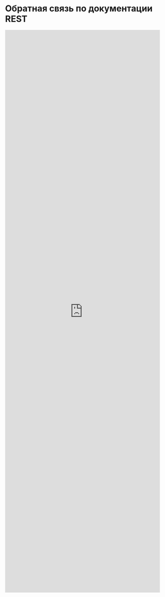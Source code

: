 # Обратная связь по документации REST

<html>
<iframe style="background: rgb(255, 255, 255); height: 1835px;" height="700" width="100%" frameborder="0" src="https://util.1c-bitrix.ru/forms/diplodoc_rest_anketa_24.php?IFRAME=Y">
  </iframe>
</html>